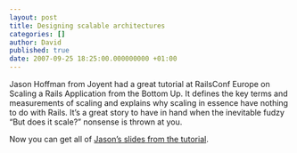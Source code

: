 ```yaml
---
layout: post
title: Designing scalable architectures
categories: []
author: David
published: true
date: 2007-09-25 18:25:00.000000000 +01:00
---
```

<p>Jason Hoffman from Joyent had a great tutorial at RailsConf Europe on Scaling a Rails Application from the Bottom Up. It defines the key terms and measurements of scaling and explains why scaling in essence have nothing to do with Rails. It&#8217;s a great story to have in hand when the inevitable fudzy &#8220;But does it scale?&#8221; nonsense is thrown at you.</p>
<p>Now you can get all of <a href="http://jxh.bingodisk.com/bingo/public/presentations/JHoffmanRailsConf-Berlin-Sept2007.pdf">Jason&#8217;s slides from the tutorial</a>.</p>